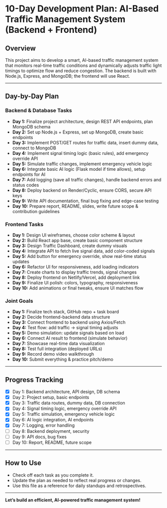 # 10-Day Development Plan: AI-Based Traffic Management System (Backend + Frontend)

## Overview
This project aims to develop a smart, AI-based traffic management system that monitors real-time traffic conditions and dynamically adjusts traffic light timings to optimize flow and reduce congestion. The backend is built with Node.js, Express, and MongoDB; the frontend will use React.

---

## Day-by-Day Plan

### Backend & Database Tasks
- **Day 1:** Finalize project architecture, design REST API endpoints, plan MongoDB schema
- **Day 2:** Set up Node.js + Express, set up MongoDB, create basic endpoints
- **Day 3:** Implement POST/GET routes for traffic data, insert dummy data, connect to MongoDB
- **Day 4:** Implement signal timing logic (basic rules), add emergency override API
- **Day 5:** Simulate traffic changes, implement emergency vehicle logic
- **Day 6:** Integrate basic AI logic (Flask model if time allows), setup endpoints for AI
- **Day 7:** Add logging (save all traffic changes), handle backend errors and status codes
- **Day 8:** Deploy backend on Render/Cyclic, ensure CORS, secure API keys
- **Day 9:** Write API documentation, final bug fixing and edge-case testing
- **Day 10:** Prepare report, README, slides, write future scope & contribution guidelines

### Frontend Tasks
- **Day 1:** Design UI wireframes, choose color scheme & layout
- **Day 2:** Build React app base, create basic component structure
- **Day 3:** Design Traffic Dashboard, create dummy visuals
- **Day 4:** Integrate API to fetch live signal data, add color-coded signals
- **Day 5:** Add button for emergency override, show real-time status updates
- **Day 6:** Refactor UI for responsiveness, add loading indicators
- **Day 7:** Create charts to display traffic trends, signal changes
- **Day 8:** Deploy frontend on Netlify/Vercel, add deployment link
- **Day 9:** Finalize UI polish: colors, typography, responsiveness
- **Day 10:** Add animations or final tweaks, ensure UI matches flow

### Joint Goals
- **Day 1:** Finalize tech stack, GitHub repo + task board
- **Day 2:** Decide frontend-backend data structure
- **Day 3:** Connect frontend to backend using Axios/Fetch
- **Day 4:** Test flow: add traffic → signal timing adjusts
- **Day 5:** Demo simulation: update signals based on load
- **Day 6:** Connect AI result to frontend (simulate behavior)
- **Day 7:** Showcase real-time data visualization
- **Day 8:** Test full integration (deployed URLs)
- **Day 9:** Record demo video walkthrough
- **Day 10:** Submit everything & practice pitch/demo

---

## Progress Tracking
- [x] Day 1: Backend architecture, API design, DB schema
- [x] Day 2: Project setup, basic endpoints
- [x] Day 3: Traffic data routes, dummy data, DB connection
- [x] Day 4: Signal timing logic, emergency override API
- [x] Day 5: Traffic simulation, emergency vehicle logic
- [x] Day 6: AI logic integration, AI endpoints
- [x] Day 7: Logging, error handling
- [ ] Day 8: Backend deployment, security
- [ ] Day 9: API docs, bug fixes
- [ ] Day 10: Report, README, future scope

---

## How to Use
- Check off each task as you complete it.
- Update the plan as needed to reflect real progress or changes.
- Use this file as a reference for daily standups and retrospectives.

---

**Let’s build an efficient, AI-powered traffic management system!**

